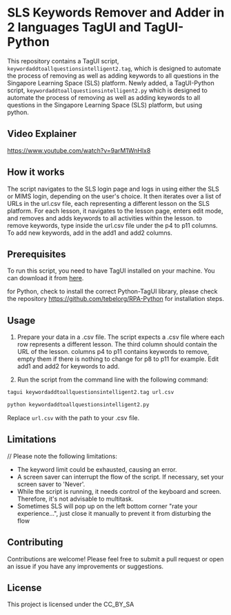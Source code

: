 # SLS Keywords Remover and Adder in 2 languages TagUI and TagUI-Python

This repository contains a TagUI script, `keywordaddtoallquestionsintelligent2.tag`, which is designed to automate the process of removing as well as adding keywords to all questions in the Singapore Learning Space (SLS) platform.
Newly added, a TagUI-Python script, `keywordaddtoallquestionsintelligent2.py` which is designed to automate the process of removing as well as adding keywords to all questions in the Singapore Learning Space (SLS) platform, but using python.


## Video Explainer
https://www.youtube.com/watch?v=9arM1WnHlx8 

## How it works

The script navigates to the SLS login page and logs in using either the SLS or MIMS login, depending on the user's choice. It then iterates over a list of URLs in the url.csv file, each representing a different lesson on the SLS platform. For each lesson, it navigates to the lesson page, enters edit mode, and removes and  adds keywords to all activities within the lesson. to remove keywords, type inside the url.csv file under the p4 to p11 columns. To add new keywords, add in the add1 and add2 columns.

## Prerequisites

To run this script, you need to have TagUI installed on your machine. You can download it from [here](https://github.com/kelaberetiv/TagUI).

for Python, check to install the correct Python-TagUI library, please check the repository https://github.com/tebelorg/RPA-Python for installation steps.

## Usage

1. Prepare your data in a .csv file. The script expects a .csv file where each row represents a different lesson. The third column should contain the URL of the lesson. columns p4 to p11 contains keywords to remove, empty them if there is nothing to change for p8 to p11 for example. Edit add1 and add2 for keywords to add. 

2. Run the script from the command line with the following command:

```bash
tagui keywordaddtoallquestionsintelligent2.tag url.csv
```
```bash
python keywordaddtoallquestionsintelligent2.py
```

Replace `url.csv` with the path to your .csv file.

## Limitations

// Please note the following limitations:
- The keyword limit could be exhausted, causing an error.
- A screen saver can interrupt the flow of the script. If necessary, set your screen saver to 'Never'.
- While the script is running, it needs control of the keyboard and screen. Therefore, it's not advisable to multitask.
- Sometimes SLS will pop up on the left bottom corner "rate your experience...", just close it manually to prevent it from disturbing the flow

## Contributing

Contributions are welcome! Please feel free to submit a pull request or open an issue if you have any improvements or suggestions.

## License

This project is licensed under the CC_BY_SA
